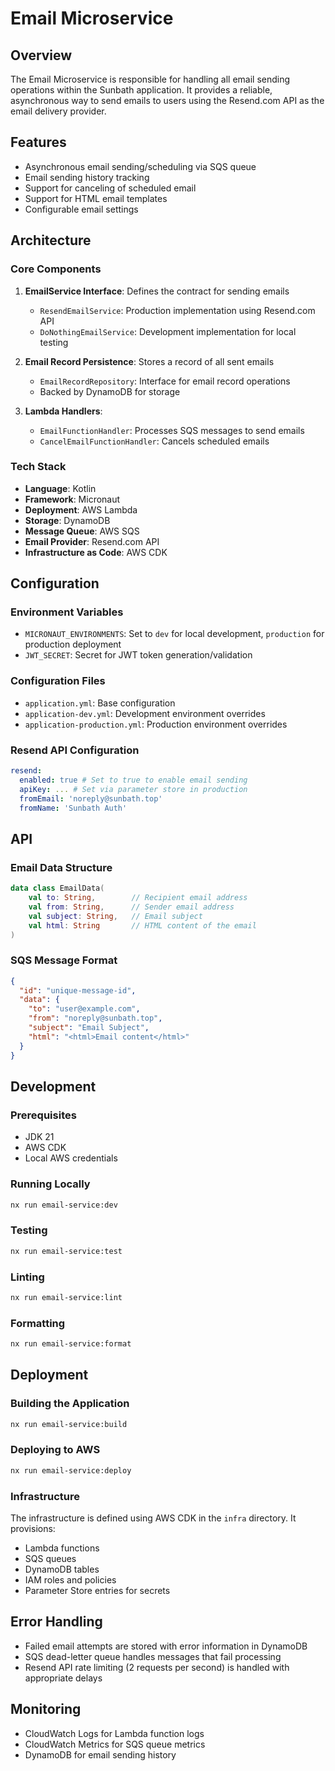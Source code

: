 # Email Microservice

## Overview

The Email Microservice is responsible for handling all email sending operations within the Sunbath application. It provides a reliable, asynchronous way to send emails to users using the Resend.com API as the email delivery provider.

## Features

- Asynchronous email sending/scheduling via SQS queue
- Email sending history tracking
- Support for canceling of scheduled email
- Support for HTML email templates
- Configurable email settings

## Architecture

### Core Components

1. **EmailService Interface**: Defines the contract for sending emails

   - `ResendEmailService`: Production implementation using Resend.com API
   - `DoNothingEmailService`: Development implementation for local testing

2. **Email Record Persistence**: Stores a record of all sent emails

   - `EmailRecordRepository`: Interface for email record operations
   - Backed by DynamoDB for storage

3. **Lambda Handlers**:
   - `EmailFunctionHandler`: Processes SQS messages to send emails
   - `CancelEmailFunctionHandler`: Cancels scheduled emails

### Tech Stack

- **Language**: Kotlin
- **Framework**: Micronaut
- **Deployment**: AWS Lambda
- **Storage**: DynamoDB
- **Message Queue**: AWS SQS
- **Email Provider**: Resend.com API
- **Infrastructure as Code**: AWS CDK

## Configuration

### Environment Variables

- `MICRONAUT_ENVIRONMENTS`: Set to `dev` for local development, `production` for production deployment
- `JWT_SECRET`: Secret for JWT token generation/validation

### Configuration Files

- `application.yml`: Base configuration
- `application-dev.yml`: Development environment overrides
- `application-production.yml`: Production environment overrides

### Resend API Configuration

```yaml
resend:
  enabled: true # Set to true to enable email sending
  apiKey: ... # Set via parameter store in production
  fromEmail: 'noreply@sunbath.top'
  fromName: 'Sunbath Auth'
```

## API

### Email Data Structure

```kotlin
data class EmailData(
    val to: String,        // Recipient email address
    val from: String,      // Sender email address
    val subject: String,   // Email subject
    val html: String       // HTML content of the email
)
```

### SQS Message Format

```json
{
  "id": "unique-message-id",
  "data": {
    "to": "user@example.com",
    "from": "noreply@sunbath.top",
    "subject": "Email Subject",
    "html": "<html>Email content</html>"
  }
}
```

## Development

### Prerequisites

- JDK 21
- AWS CDK
- Local AWS credentials

### Running Locally

```bash
nx run email-service:dev
```

### Testing

```bash
nx run email-service:test
```

### Linting

```bash
nx run email-service:lint
```

### Formatting

```bash
nx run email-service:format
```

## Deployment

### Building the Application

```bash
nx run email-service:build
```

### Deploying to AWS

```bash
nx run email-service:deploy
```

### Infrastructure

The infrastructure is defined using AWS CDK in the `infra` directory. It provisions:

- Lambda functions
- SQS queues
- DynamoDB tables
- IAM roles and policies
- Parameter Store entries for secrets

## Error Handling

- Failed email attempts are stored with error information in DynamoDB
- SQS dead-letter queue handles messages that fail processing
- Resend API rate limiting (2 requests per second) is handled with appropriate delays

## Monitoring

- CloudWatch Logs for Lambda function logs
- CloudWatch Metrics for SQS queue metrics
- DynamoDB for email sending history
